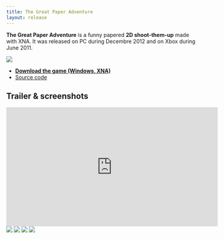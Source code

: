 ```yaml
---
title: The Great Paper Adventure
layout: release
---
```


**The Great Paper Adventure** is a funny papered **2D shoot-them-up** made with XNA. It was released on PC during Decembre 2012 and on Xbox during June 2011.

<img src="http://uppix.net/b/f/f/01e9d4263691050611047efe03847tt.jpg" />

- **[Download the game (Windows, XNA)](http://www.thegreatpaperadventure.com)**
- [Source code](https://github.com/Valryon/the-great-paper-adventure)

## Trailer & screenshots

<iframe 
  class="post__video"
  width="560"   
  height="315" 
  src="http://www.youtube.com/embed/J1tHrOtvXvQ" 
  frameborder="0" 
  allowfullscreen>
</iframe>

<img src="http://uppix.net/b/6/b/e3387d48d2823e47ec39dd934a8actt.jpg" />

<img src="http://uppix.net/2/1/1/236419ec3db9011b3ab5dc4b37ac7tt.jpg" />

<img src="http://uppix.net/e/1/e/642c134a8c2d7a80d1843cb2250a2tt.jpg" />

<img src="http://uppix.net/5/b/f/53e7015ea52ed2445f170bb2eed0ctt.jpg" />
